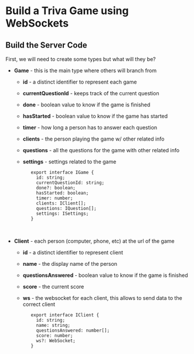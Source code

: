 # Build a Triva Game using WebSockets

## Build the Server Code

First, we will need to create some types but what will they be?

 * **Game** - this is the main type where others will branch from
   * **id** - a distinct identifier to represent each game
   * **currentQuestionId** - keeps track of the current question
   * **done** - boolean value to know if the game is finished
   * **hasStarted** - boolean value to know if the game has started
   * **timer** - how long a person has to answer each question
   * **clients** - the person playing the game w/ other related info
   * **questions** - all the questions for the game with other related info
   * **settings** - settings related to the game

       ```
          export interface IGame {
            id: string;
            currentQuestionId: string;
            done?: boolean;
            hasStarted: boolean;
            timer: number;
            clients: IClient[];
            questions: IQuestion[];
            settings: ISettings;
          }

       ``` 
       &nbsp;

 * **Client** - each person (computer, phone, etc) at the url of the game
   * **id** - a distinct identifier to represent client 
   * **name** - the display name of the person
   * **questionsAnswered** - boolean value to know if the game is finished
   * **score** - the current score 
   * **ws** - the websocket for each client, this allows to send data to the correct client

       ```
          export interface IClient {
            id: string;
            name: string;
            questionsAnswered: number[];
            score: number;
            ws?: WebSocket;
          }

       ``` 

